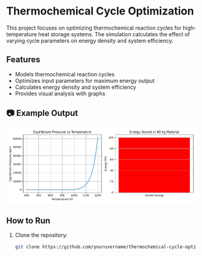 # Thermochemical Cycle Optimization

This project focuses on optimizing thermochemical reaction cycles for high-temperature heat storage systems. The simulation calculates the effect of varying cycle parameters on energy density and system efficiency.

## Features
- Models thermochemical reaction cycles
- Optimizes input parameters for maximum energy output
- Calculates energy density and system efficiency
- Provides visual analysis with graphs

## 📷 Example Output
![Pressure Graph](graph.png)

## How to Run
1. Clone the repository:
   ```bash
   git clone https://github.com/yourusername/thermochemical-cycle-optimization.git

